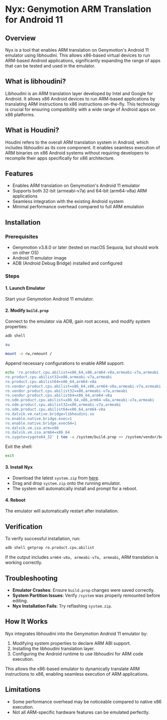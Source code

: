 # Nyx: Genymotion ARM Translation for Android 11

## Overview

Nyx is a tool that enables ARM translation on Genymotion's Android 11 emulator using libhoudini. This allows x86-based virtual devices to run ARM-based Android applications, significantly expanding the range of apps that can be tested and used in the emulator.

## What is libhoudini?

Libhoudini is an ARM translation layer developed by Intel and Google for Android. It allows x86 Android devices to run ARM-based applications by translating ARM instructions to x86 instructions on-the-fly. This technology is crucial for ensuring compatibility with a wide range of Android apps on x86 platforms.

## What is Houdini?

Houdini refers to the overall ARM translation system in Android, which includes libhoudini as its core component. It enables seamless execution of ARM binaries on x86 Android systems without requiring developers to recompile their apps specifically for x86 architecture.

## Features

- Enables ARM translation on Genymotion's Android 11 emulator
- Supports both 32-bit (armeabi-v7a) and 64-bit (arm64-v8a) ARM applications
- Seamless integration with the existing Android system
- Minimal performance overhead compared to full ARM emulation

## Installation

### Prerequisites

- Genymotion v3.8.0 or later (tested on macOS Sequoia, but should work on other OS)
- Android 11 emulator image
- ADB (Android Debug Bridge) installed and configured

### Steps

#### 1. Launch Emulator

Start your Genymotion Android 11 emulator.

#### 2. Modify `build.prop`

Connect to the emulator via ADB, gain root access, and modify system properties:

```bash
adb shell
```

```bash
su
```

```bash
mount -o rw,remount /
```

Append necessary configurations to enable ARM support:

```bash
echo 'ro.product.cpu.abilist=x86_64,x86,arm64-v8a,armeabi-v7a,armeabi
ro.product.cpu.abilist32=x86,armeabi-v7a,armeabi
ro.product.cpu.abilist64=x86_64,arm64-v8a
ro.vendor.product.cpu.abilist=x86_64,x86,arm64-v8a,armeabi-v7a,armeabi
ro.vendor.product.cpu.abilist32=x86,armeabi-v7a,armeabi
ro.vendor.product.cpu.abilist64=x86_64,arm64-v8a
ro.odm.product.cpu.abilist=x86_64,x86,arm64-v8a,armeabi-v7a,armeabi
ro.odm.product.cpu.abilist32=x86,armeabi-v7a,armeabi
ro.odm.product.cpu.abilist64=x86_64,arm64-v8a
ro.dalvik.vm.native.bridge=libhoudini.so
ro.enable.native.bridge.exec=1
ro.enable.native.bridge.exec64=1
ro.dalvik.vm.isa.arm=x86
ro.dalvik.vm.isa.arm64=x86_64
ro.zygote=zygote64_32' | tee -a /system/build.prop >> /system/vendor/build.prop
```

Exit the shell:

```bash
exit
```

#### 3. Install Nyx

- Download the latest `system.zip` from [here](https://github.com/Vansh-Choudhary/Nyx/releases/download/v1.0.0/system.zip).
- Drag and drop `system.zip` onto the running emulator.
- The system will automatically install and prompt for a reboot.

#### 4. Reboot

The emulator will automatically restart after installation.

## Verification

To verify successful installation, run:

```bash
adb shell getprop ro.product.cpu.abilist
```

If the output includes `arm64-v8a, armeabi-v7a, armeabi`, ARM translation is working correctly.

## Troubleshooting

- **Emulator Crashes**: Ensure `build.prop` changes were saved correctly.
- **System Partition Issues**: Verify `/system` was properly remounted before editing.
- **Nyx Installation Fails**: Try reflashing `system.zip`.

## How It Works

Nyx integrates libhoudini into the Genymotion Android 11 emulator by:

1. Modifying system properties to declare ARM ABI support.
2. Installing the libhoudini translation layer.
3. Configuring the Android runtime to use libhoudini for ARM code execution.

This allows the x86-based emulator to dynamically translate ARM instructions to x86, enabling seamless execution of ARM applications.

## Limitations

- Some performance overhead may be noticeable compared to native x86 execution.
- Not all ARM-specific hardware features can be emulated perfectly.

